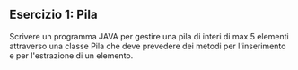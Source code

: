 ## Esercizio 1: Pila

Scrivere un programma JAVA per gestire una pila di interi di max 5 elementi attraverso una classe Pila che deve prevedere dei metodi per l'inserimento e per l'estrazione di un elemento.